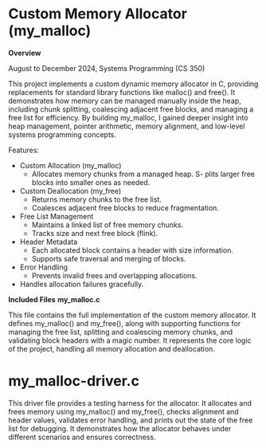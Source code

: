# Custom Memory Allocator (my_malloc)
**Overview**

August to December 2024, Systems Programming (CS 350)

This project implements a custom dynamic memory allocator in C, providing replacements for standard library functions like malloc() and free(). It demonstrates how memory can be managed manually inside the heap, including chunk splitting, coalescing adjacent free blocks, and managing a free list for efficiency.
By building my_malloc, I gained deeper insight into heap management, pointer arithmetic, memory alignment, and low-level systems programming concepts.

Features:
- Custom Allocation (my_malloc)
    - Allocates memory chunks from a managed heap.
    S- plits larger free blocks into smaller ones as needed.
- Custom Deallocation (my_free)
  - Returns memory chunks to the free list.
  - Coalesces adjacent free blocks to reduce fragmentation.
- Free List Management
  - Maintains a linked list of free memory chunks.
  - Tracks size and next free block (flink).
- Header Metadata
  - Each allocated block contains a header with size information.
  - Supports safe traversal and merging of blocks.
- Error Handling
  - Prevents invalid frees and overlapping allocations.
- Handles allocation failures gracefully.

**Included Files**
**my_malloc.c**

This file contains the full implementation of the custom memory allocator. It defines my_malloc() and my_free(), along with supporting functions for managing the free list, splitting and coalescing memory chunks, and validating block headers with a magic number. It represents the core logic of the project, handling all memory allocation and deallocation.

# my_malloc-driver.c

This driver file provides a testing harness for the allocator. It allocates and frees memory using my_malloc() and my_free(), checks alignment and header values, validates error handling, and prints out the state of the free list for debugging. It demonstrates how the allocator behaves under different scenarios and ensures correctness.
